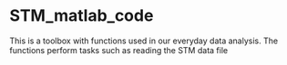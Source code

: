 # STM_matlab_code
This is a toolbox with functions used in our everyday data analysis. The functions perform tasks such as reading the STM data file
